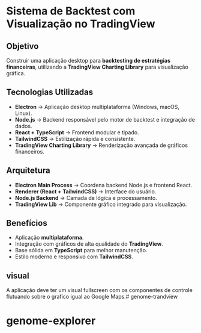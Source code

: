 # Sistema de Backtest com Visualização no TradingView

## Objetivo
Construir uma aplicação desktop para **backtesting de estratégias financeiras**, utilizando a **TradingView Charting Library** para visualização gráfica.

## Tecnologias Utilizadas
- **Electron** → Aplicação desktop multiplataforma (Windows, macOS, Linux).  
- **Node.js** → Backend responsável pelo motor de backtest e integração de dados.  
- **React + TypeScript** → Frontend modular e tipado.  
- **TailwindCSS** → Estilização rápida e consistente.  
- **TradingView Charting Library** → Renderização avançada de gráficos financeiros.  

## Arquitetura
- **Electron Main Process** → Coordena backend Node.js e frontend React.  
- **Renderer (React + TailwindCSS)** → Interface do usuário.  
- **Node.js Backend** → Camada de lógica e processamento.  
- **TradingView Lib** → Componente gráfico integrado para visualização.  

## Benefícios
- Aplicação **multiplataforma**.  
- Integração com gráficos de alta qualidade do **TradingView**.  
- Base sólida em **TypeScript** para melhor manutenção.  
- Estilo moderno e responsivo com **TailwindCSS**.  


## visual

A aplicação deve ter um visual fullscreen com os componentes de controle flutuando sobre o grafico igual ao Google Maps.# genome-trandview
# genome-explorer
